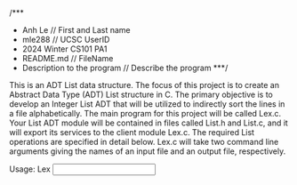 /***
* Anh Le // First and Last name
* mle288 // UCSC UserID
* 2024 Winter CS101 PA1
* README.md // FileName
* Description to the program // Describe the program
***/


This is an ADT List data structure. The focus of this project is to create an Abstract Data Type (ADT) List structure in C. The primary objective is to develop an Integer List ADT that will be utilized to indirectly sort the lines in a file alphabetically.
The main program for this project will be called Lex.c. Your List ADT module will be contained in files called List.h and List.c, and it will export its services to the client module Lex.c.
The required List operations are specified in detail below. Lex.c will take two command line arguments giving the names of an input file and an output file, respectively.

Usage: Lex <input file> <output file>